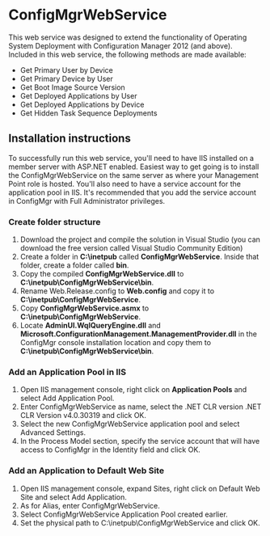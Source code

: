 # ConfigMgrWebService

This web service was designed to extend the functionality of Operating System Deployment with Configuration Manager 2012 (and above). Included in this web service, the following methods are made available:

- Get Primary User by Device
- Get Primary Device by User
- Get Boot Image Source Version
- Get Deployed Applications by User
- Get Deployed Applications by Device
- Get Hidden Task Sequence Deployments

## Installation instructions

To successfully run this web service, you'll need to have IIS installed on a member server with ASP.NET enabled. Easiest way to get going is to install the ConfigMgrWebService on the same server as where your Management Point role is hosted. You'll also need to have a service account for the application pool in IIS. It's recommended that you add the service account in ConfigMgr with Full Administrator privileges.

### Create folder structure
1. Download the project and compile the solution in Visual Studio (you can download the free version called Visual Studio Community Edition)
2. Create a folder in <b>C:\inetpub</b> called <b>ConfigMgrWebService</b>. Inside that folder, create a folder called <b>bin</b>.
3. Copy the compiled <b>ConfigMgrWebService.dll</b> to <b>C:\inetpub\ConfigMgrWebService\bin</b>.
4. Rename Web.Release.config to <b>Web.config</b> and copy it to <b>C:\inetpub\ConfigMgrWebService</b>.
5. Copy <b>ConfigMgrWebService.asmx</b> to <b>C:\inetpub\ConfigMgrWebService</b>.
6. Locate <b>AdminUI.WqlQueryEngine.dll</b> and <b>Microsoft.ConfigurationManagement.ManagementProvider.dll</b> in the ConfigMgr console installation location and copy them to <b>C:\inetpub\ConfigMgrWebService\bin</b>.

### Add an Application Pool in IIS
1. Open IIS management console, right click on <b>Application Pools</b> and select Add Application Pool.
2. Enter ConfigMgrWebService as name, select the .NET CLR version .NET CLR Version v4.0.30319 and click OK.
3. Select the new ConfigMgrWebService application pool and select Advanced Settings.
4. In the Process Model section, specify the service account that will have access to ConfigMgr in the Identity field and click OK.

### Add an Application to Default Web Site
1. Open IIS management console, expand Sites, right click on Default Web Site and select Add Application.
2. As for Alias, enter ConfigMgrWebService.
3. Select ConfigMgrWebService Application Pool created earlier.
4. Set the physical path to C:\inetpub\ConfigMgrWebService and click OK.
